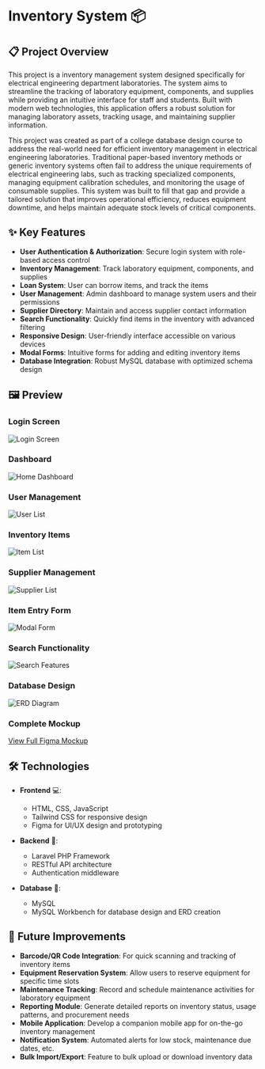 # Inventory System 📦

## 📋 Project Overview
This project is a inventory management system designed specifically for electrical engineering department laboratories. The system aims to streamline the tracking of laboratory equipment, components, and supplies while providing an intuitive interface for staff and students. Built with modern web technologies, this application offers a robust solution for managing laboratory assets, tracking usage, and maintaining supplier information.

This project was created as part of a college database design course to address the real-world need for efficient inventory management in electrical engineering laboratories. Traditional paper-based inventory methods or generic inventory systems often fail to address the unique requirements of electrical engineering labs, such as tracking specialized components, managing equipment calibration schedules, and monitoring the usage of consumable supplies. This system was built to fill that gap and provide a tailored solution that improves operational efficiency, reduces equipment downtime, and helps maintain adequate stock levels of critical components.

## ✨ Key Features
- **User Authentication & Authorization**: Secure login system with role-based access control
- **Inventory Management**: Track laboratory equipment, components, and supplies
- **Loan System**: User can borrow items, and track the items
- **User Management**: Admin dashboard to manage system users and their permissions
- **Supplier Directory**: Maintain and access supplier contact information
- **Search Functionality**: Quickly find items in the inventory with advanced filtering
- **Responsive Design**: User-friendly interface accessible on various devices
- **Modal Forms**: Intuitive forms for adding and editing inventory items
- **Database Integration**: Robust MySQL database with optimized schema design


## 🖼️ Preview

### Login Screen
![Login Screen](assets/login.png)

### Dashboard
![Home Dashboard](assets/home.png)

### User Management
![User List](assets/daftar_user.png)

### Inventory Items
![Item List](assets/daftar_barang.png)

### Supplier Management
![Supplier List](assets/supplier.png)

### Item Entry Form
![Modal Form](assets/modal_form.png)

### Search Functionality
![Search Features](assets/search_features.png)

### Database Design
![ERD Diagram](assets/erd.png)

### Complete Mockup
[View Full Figma Mockup](https://drive.google.com/file/d/1kogj5yKyyR48F4PgfXbCA97CmMayh413/view?usp=sharing)

## 🛠️ Technologies
- **Frontend** 💻:
  - HTML, CSS, JavaScript
  - Tailwind CSS for responsive design
  - Figma for UI/UX design and prototyping

- **Backend** 🔧:
  - Laravel PHP Framework
  - RESTful API architecture
  - Authentication middleware

- **Database** 💾:
  - MySQL
  - MySQL Workbench for database design and ERD creation

## 🚀 Future Improvements
- **Barcode/QR Code Integration**: For quick scanning and tracking of inventory items
- **Equipment Reservation System**: Allow users to reserve equipment for specific time slots
- **Maintenance Tracking**: Record and schedule maintenance activities for laboratory equipment
- **Reporting Module**: Generate detailed reports on inventory status, usage patterns, and procurement needs
- **Mobile Application**: Develop a companion mobile app for on-the-go inventory management
- **Notification System**: Automated alerts for low stock, maintenance due dates, etc.
- **Bulk Import/Export**: Feature to bulk upload or download inventory data
